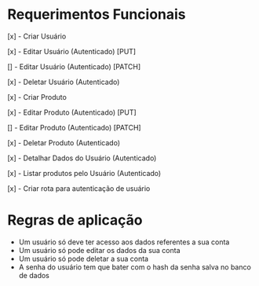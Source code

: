 # Requerimentos Funcionais

[x] - Criar Usuário

[x] - Editar Usuário (Autenticado) [PUT]

[] - Editar Usuário (Autenticado) [PATCH]

[x] - Deletar Usuário (Autenticado)

[x] - Criar Produto

[x] - Editar Produto (Autenticado) [PUT]

[] - Editar Produto (Autenticado) [PATCH]

[x] - Deletar Produto (Autenticado)

[x] - Detalhar Dados do Usuário (Autenticado)

[x] - Listar produtos pelo Usuário (Autenticado)

[x] - Criar rota para autenticação de usuário

# Regras de aplicação
  - Um usuário só deve ter acesso aos dados referentes a sua conta
  - Um usuário só pode editar os dados da sua conta
  - Um usuário só pode deletar a sua conta
  - A senha do usuário tem que bater com o hash da senha salva no banco de dados